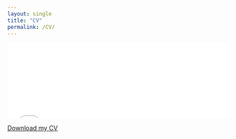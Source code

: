 ```yaml
---
layout: single
title: "CV"
permalink: /CV/
---
```


<embed src="/assets/CV.pdf" width="100%" height="170px" type="application/pdf">

[Download my CV]("/assets/CV.pdf")
